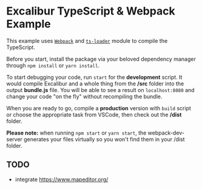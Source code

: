 # Excalibur TypeScript & Webpack Example
This example uses [`Webpack`](https://webpack.github.io/) and [`ts-loader`](https://github.com/TypeStrong/ts-loader) module to compile the TypeScript.

Before you start, install the package via your beloved dependency manager through ```npm install``` or ```yarn install```.

To start debugging your code, run ```start``` for the **development** script. It would compile Excalibur and a whole thing from the **/src** folder into the output **bundle.js** file. You will be able to see a result on ```localhost:8080``` and change your code "on the fly" without recompiling the bundle.

When you are ready to go, compile a **production** version with ```build``` script or choose the appropriate task from VSCode, then check out the **/dist** folder.

**Please note:** when running `npm start` or `yarn start`, the webpack-dev-server generates your files virtually so you won't find them in your /dist folder.


## TODO
- integrate https://www.mapeditor.org/